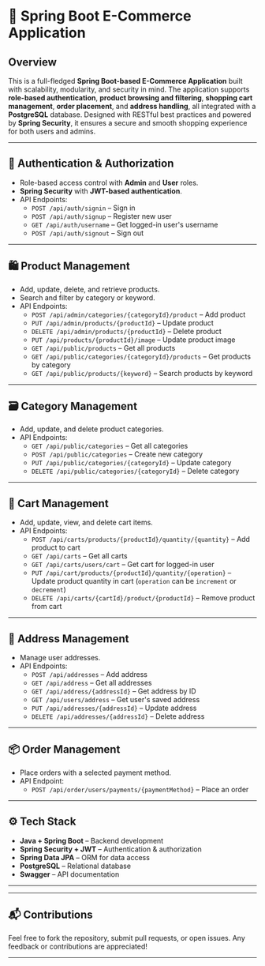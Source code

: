 
# 🛒 Spring Boot E-Commerce Application 

## Overview

This is a full-fledged **Spring Boot-based E-Commerce Application** built with scalability, modularity, and security in mind. The application supports **role-based authentication**, **product browsing and filtering**, **shopping cart management**, **order placement**, and **address handling**, all integrated with a **PostgreSQL** database. Designed with RESTful best practices and powered by **Spring Security**, it ensures a secure and smooth shopping experience for both users and admins.

---

## 🔐 Authentication & Authorization

- Role-based access control with **Admin** and **User** roles.
- **Spring Security** with **JWT-based authentication**.
- API Endpoints:
  - `POST /api/auth/signin` – Sign in
  - `POST /api/auth/signup` – Register new user
  - `GET /api/auth/username` – Get logged-in user's username
  - `POST /api/auth/signout` – Sign out

---

## 🛍️ Product Management

- Add, update, delete, and retrieve products.
- Search and filter by category or keyword.
- API Endpoints:
  - `POST /api/admin/categories/{categoryId}/product` – Add product
  - `PUT /api/admin/products/{productId}` – Update product
  - `DELETE /api/admin/products/{productId}` – Delete product
  - `PUT /api/products/{productId}/image` – Update product image
  - `GET /api/public/products` – Get all products
  - `GET /api/public/categories/{categoryId}/products` – Get products by category
  - `GET /api/public/products/{keyword}` – Search products by keyword

---

## 🗃️ Category Management

- Add, update, and delete product categories.
- API Endpoints:
  - `GET /api/public/categories` – Get all categories
  - `POST /api/public/categories` – Create new category
  - `PUT /api/public/categories/{categoryId}` – Update category
  - `DELETE /api/public/categories/{categoryId}` – Delete category

---

## 🛒 Cart Management

- Add, update, view, and delete cart items.
- API Endpoints:
  - `POST /api/carts/products/{productId}/quantity/{quantity}` – Add product to cart
  - `GET /api/carts` – Get all carts
  - `GET /api/carts/users/cart` – Get cart for logged-in user
  - `PUT /api/cart/products/{productId}/quantity/{operation}` – Update product quantity in cart (`operation` can be `increment` or `decrement`)
  - `DELETE /api/carts/{cartId}/product/{productId}` – Remove product from cart

---

## 📍 Address Management

- Manage user addresses.
- API Endpoints:
  - `POST /api/addresses` – Add address
  - `GET /api/address` – Get all addresses
  - `GET /api/address/{addressId}` – Get address by ID
  - `GET /api/users/address` – Get user's saved address
  - `PUT /api/addresses/{addressId}` – Update address
  - `DELETE /api/addresses/{addressId}` – Delete address

---

## 📦 Order Management

- Place orders with a selected payment method.
- API Endpoint:
  - `POST /api/order/users/payments/{paymentMethod}` – Place an order

---

## ⚙️ Tech Stack

- **Java + Spring Boot** – Backend development
- **Spring Security + JWT** – Authentication & authorization
- **Spring Data JPA** – ORM for data access
- **PostgreSQL** – Relational database
- **Swagger** – API documentation

---


---

## 📬 Contributions

Feel free to fork the repository, submit pull requests, or open issues. Any feedback or contributions are appreciated!

---

